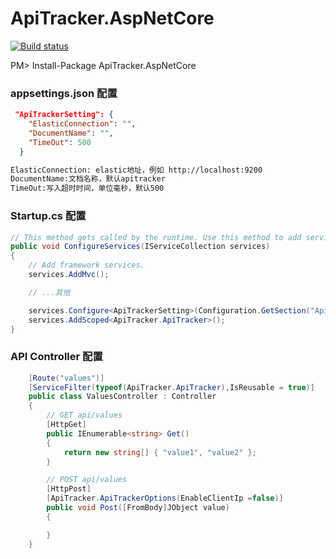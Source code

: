 # ApiTracker.AspNetCore 

[![Build status](https://ci.appveyor.com/api/projects/status/p3dp82wh0t997oww?svg=true)](https://ci.appveyor.com/project/seven1986/apitracker-aspnetcore)

PM> Install-Package ApiTracker.AspNetCore


### appsettings.json 配置
```json
 "ApiTrackerSetting": {
    "ElasticConnection": "",
    "DocumentName": "",
    "TimeOut": 500
  }
```
```html
ElasticConnection: elastic地址，例如 http://localhost:9200
DocumentName:文档名称，默认apitracker
TimeOut:写入超时时间，单位毫秒，默认500
```


### Startup.cs 配置

```csharp
// This method gets called by the runtime. Use this method to add services to the container.
public void ConfigureServices(IServiceCollection services)
{
    // Add framework services.
    services.AddMvc();

    // ...其他

    services.Configure<ApiTrackerSetting>(Configuration.GetSection("ApiTrackerSetting"));
    services.AddScoped<ApiTracker.ApiTracker>();
}
```


### API Controller 配置

```csharp
    [Route("values")]
    [ServiceFilter(typeof(ApiTracker.ApiTracker),IsReusable = true)]
    public class ValuesController : Controller
    {
        // GET api/values
        [HttpGet]
        public IEnumerable<string> Get()
        {
            return new string[] { "value1", "value2" };
        }

        // POST api/values
        [HttpPost]
        [ApiTracker.ApiTrackerOptions(EnableClientIp =false)]
        public void Post([FromBody]JObject value)
        {

        }
    }
```

